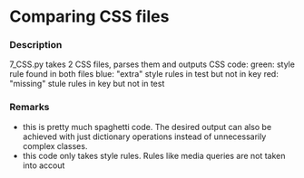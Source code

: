 # Comparing CSS files

### Description

7_CSS.py takes 2 CSS files, parses them and outputs CSS code:
green: style rule found in both files
blue: "extra" style rules in test but not in key
red: "missing" stule rules in key but not in test

### Remarks
- this is pretty much spaghetti code. The desired output can also be achieved with just dictionary operations instead of unnecessarily complex classes.
- this code only takes style rules. Rules like media queries are not taken into accout
